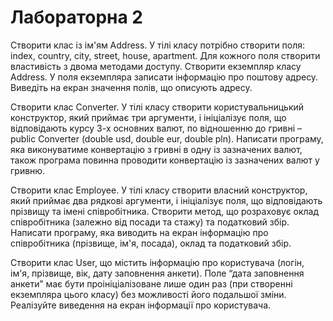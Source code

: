 # Лабораторна 2

Створити клас із ім'ям Address. У тілі класу потрібно створити поля: index, country, city, street, house, apartment. Для кожного поля створити властивість з двома методами доступу.
Створити екземпляр класу Address. У поля екземпляра записати інформацію про поштову адресу. Виведіть на екран значення полів, що описують адресу.

Створити клас Converter. У тілі класу створити користувальницький конструктор, який приймає три аргументи, і ініціалізує поля, що відповідають курсу 3-х основних валют, по відношенню до гривні – public Converter (double usd, double eur, double pln). Написати програму, яка виконуватиме конвертацію з гривні в одну із зазначених валют, також програма повинна проводити конвертацію із зазначених валют у гривню. 

Створити клас Employee. У тілі класу створити власний конструктор, який приймає два рядкові аргументи, і ініціалізує поля, що відповідають прізвищу та імені співробітника. Створити метод, що розраховує оклад співробітника (залежно від посади та стажу) та податковий збір. Написати програму, яка виводить на екран інформацію про співробітника (прізвище, ім'я, посада), оклад та податковий збір. 

Створити клас User, що містить інформацію про користувача (логін, ім'я, прізвище, вік, дату заповнення анкети). Поле “дата заповнення анкети” має бути проініціалізоване лише один раз (при створенні екземпляра цього класу) без можливості його подальшої зміни. Реалізуйте виведення на екран інформації про користувача.
